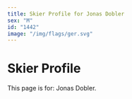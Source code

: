 ```yaml
---
title: Skier Profile for Jonas Dobler
sex: "M"
id: "1442"
image: "/img/flags/ger.svg" 
---
```


# Skier Profile

This page is for: Jonas Dobler.
    